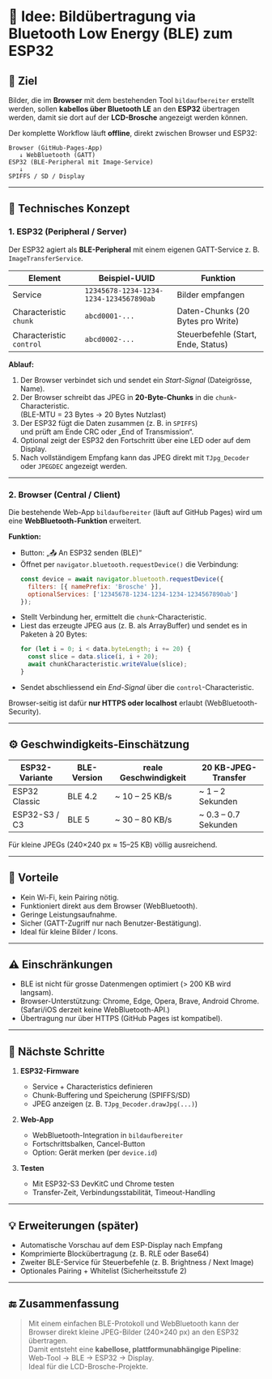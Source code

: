 # 📡 Idee: Bildübertragung via Bluetooth Low Energy (BLE) zum ESP32

## 🧠 Ziel
Bilder, die im **Browser** mit dem bestehenden Tool `bildaufbereiter` erstellt werden, sollen **kabellos über Bluetooth LE** an den **ESP32** übertragen werden, damit sie dort auf der **LCD-Brosche** angezeigt werden können.

Der komplette Workflow läuft **offline**, direkt zwischen Browser und ESP32:

```
Browser (GitHub-Pages-App)
   ↓ WebBluetooth (GATT)
ESP32 (BLE-Peripheral mit Image-Service)
   ↓
SPIFFS / SD / Display
```

---

## 🔧 Technisches Konzept

### 1. ESP32 (Peripheral / Server)
Der ESP32 agiert als **BLE-Peripheral** mit einem eigenen GATT-Service z. B.  
`ImageTransferService`.

| Element | Beispiel-UUID | Funktion |
|----------|----------------|----------|
| Service | `12345678-1234-1234-1234-1234567890ab` | Bilder empfangen |
| Characteristic `chunk` | `abcd0001-...` | Daten-Chunks (20 Bytes pro Write) |
| Characteristic `control` | `abcd0002-...` | Steuerbefehle (Start, Ende, Status) |

**Ablauf:**
1. Der Browser verbindet sich und sendet ein *Start-Signal* (Dateigrösse, Name).
2. Der Browser schreibt das JPEG in **20-Byte-Chunks** in die `chunk`-Characteristic.  
   (BLE-MTU = 23 Bytes → 20 Bytes Nutzlast)
3. Der ESP32 fügt die Daten zusammen (z. B. in `SPIFFS`)  
   und prüft am Ende CRC oder „End of Transmission“.
4. Optional zeigt der ESP32 den Fortschritt über eine LED oder auf dem Display.
5. Nach vollständigem Empfang kann das JPEG direkt mit `TJpg_Decoder` oder `JPEGDEC` angezeigt werden.

---

### 2. Browser (Central / Client)
Die bestehende Web-App `bildaufbereiter` (läuft auf GitHub Pages) wird um eine **WebBluetooth-Funktion** erweitert.

**Funktion:**
- Button: „📤 An ESP32 senden (BLE)“
- Öffnet per `navigator.bluetooth.requestDevice()` die Verbindung:
  ```js
  const device = await navigator.bluetooth.requestDevice({
    filters: [{ namePrefix: 'Brosche' }],
    optionalServices: ['12345678-1234-1234-1234-1234567890ab']
  });
  ```
- Stellt Verbindung her, ermittelt die `chunk`-Characteristic.
- Liest das erzeugte JPEG aus (z. B. als ArrayBuffer) und sendet es in Paketen à 20 Bytes:
  ```js
  for (let i = 0; i < data.byteLength; i += 20) {
    const slice = data.slice(i, i + 20);
    await chunkCharacteristic.writeValue(slice);
  }
  ```
- Sendet abschliessend ein *End-Signal* über die `control`-Characteristic.

Browser-seitig ist dafür **nur HTTPS oder localhost** erlaubt (WebBluetooth-Security).

---

## ⚙️ Geschwindigkeits-Einschätzung
| ESP32-Variante | BLE-Version | reale Geschwindigkeit | 20 KB-JPEG-Transfer |
|----------------|-------------|-----------------------|--------------------|
| ESP32 Classic | BLE 4.2 | ~ 10 – 25 KB/s | ~ 1 – 2 Sekunden |
| ESP32-S3 / C3 | BLE 5 | ~ 30 – 80 KB/s | ~ 0.3 – 0.7 Sekunden |

Für kleine JPEGs (240×240 px ≈ 15–25 KB) völlig ausreichend.

---

## 🧩 Vorteile
- Kein Wi-Fi, kein Pairing nötig.  
- Funktioniert direkt aus dem Browser (WebBluetooth).  
- Geringe Leistungsaufnahme.  
- Sicher (GATT-Zugriff nur nach Benutzer-Bestätigung).  
- Ideal für kleine Bilder / Icons.

---

## ⚠️ Einschränkungen
- BLE ist nicht für grosse Datenmengen optimiert (> 200 KB wird langsam).  
- Browser-Unterstützung: Chrome, Edge, Opera, Brave, Android Chrome.  
  (Safari/iOS derzeit keine WebBluetooth-API.)
- Übertragung nur über HTTPS (GitHub Pages ist kompatibel).

---

## 🧱 Nächste Schritte

1. **ESP32-Firmware**
   - Service + Characteristics definieren  
   - Chunk-Buffering und Speicherung (SPIFFS/SD)  
   - JPEG anzeigen (z. B. `TJpg_Decoder.drawJpg(...)`)

2. **Web-App**
   - WebBluetooth-Integration in `bildaufbereiter`  
   - Fortschrittsbalken, Cancel-Button  
   - Option: Gerät merken (per `device.id`)

3. **Testen**
   - Mit ESP32-S3 DevKitC und Chrome testen  
   - Transfer-Zeit, Verbindungsstabilität, Timeout-Handling

---

## 💡 Erweiterungen (später)
- Automatische Vorschau auf dem ESP-Display nach Empfang  
- Komprimierte Blockübertragung (z. B. RLE oder Base64)  
- Zweiter BLE-Service für Steuerbefehle (z. B. Brightness / Next Image)  
- Optionales Pairing + Whitelist (Sicherheitsstufe 2)

---

## 🔚 Zusammenfassung
> Mit einem einfachen BLE-Protokoll und WebBluetooth kann der Browser direkt kleine JPEG-Bilder (240×240 px) an den ESP32 übertragen.  
> Damit entsteht eine **kabellose, plattformunabhängige Pipeline**:  
> Web-Tool → BLE → ESP32 → Display.  
> Ideal für die LCD-Brosche-Projekte.

